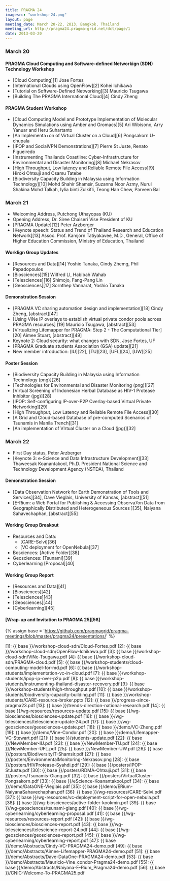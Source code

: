 ```yaml
---
title: PRAGMA 24 
imagesrc: "workshop-24.png"
layout: page
meeting_date: March 20-22, 2013, Bangkok, Thailand
meeting_url: http://pragma24.pragma-grid.net/dct/page/1
date: 2013-03-20
---
```



### March 20

#### PRAGMA Cloud Computing and Software-defined Networkign (SDN) Technology Workshop

* [Cloud Computing][1] Jose Fortes
* [International Clouds using OpenFlow][2] Kohei Ichikawa
* [Tutorial on Software-Defined Networking][3] Mauricio Tsugawa
* [Building The PRAGMA International Cloud][4] Cindy Zheng

#### PRAGMA Student Workshop

* [Cloud Computing Model and Prototype Implementation of Molecular Dynamics Simulations using Amber and Gromacs][5]
  Ari Wibisono, Arry Yanuar and Heru Suhartanto
* [An Implementa+on of Virtual Cluster on a Cloud][6] Pongsakorn U-chupala
* [IPOP and SocialVPN Demonstrations][7] Pierre St Juste, Renato Figueiredo
* [Instrumenting Thailands Coastline: Cyber-Infrastructure for Environmental
  and Disaster Monitoring][8] Michael Nekrasov
* [High Throughput, Low latency and Reliable Remote File Access][9] Hiroki Ohtsuji and Osamu Tatebe
* [Biodiversity Capacity Building in Malaysia using Information Technology][10]
  Mohd Shahir Shamsir, Suzanna Noor Azmy, Nurul Shakina Mohd Talkah, Iylia
  binti Zulkifli, Teong Han Chew, Parveen Bal

### March 21

* Welcoming Address,  Putchong Uthayopas (KU)
* Opening Address, Dr. Siree Chaiseri Vise President of KU
* [PRAGMA Update][12] Peter Arzberger
* [Keynote speech: Status and Trend of Thailand Research and Education Network][13]
  Assoc. Prof. Kamjorn Tatiyakavee, M.D., General, Office of Higher Education
  Commission, Ministry of Education, Thailand

#### Worklign Group Updates

* [Resources and Data][14] Yoshio Tanaka, Cindy Zhemg, Phil Papadopoulos
* [Biosciences][15] Wilfred LI, Habibah Wahab
* [Telesciences][16] Shimojo, Fang-Pang Lin
* [Geosciences][17] Sornthep Vannarat, Yoshio Tanaka

#### Demonstration Session

* [PRAGMA VC sharing automation design and implementation][18] Cindy Zheng,
  [abstract][47] 
* [Using ViNe IP overlays to establish virtual private condor pools across PRAGMA resources]
  [19] Mauricio Tsugawa, [abstract][53]
* [Virtualizing Lifemapper for PRAGMA: Step 2 - The Computational Tier][20] Aimee Stuart,
  [abstract][49]
* Keynote 2: Cloud security: what changes with SDN, Jose Fortes, UF
* [PRAGMA Graduate students Association (GSA) update][21]
* New member introduction: [IU][22], [TU][23], [UFL][24], [UW][25]

#### Poster Session

* [Biodiversity Capacity Building in Malaysia using Information Technology (png)][26]
* [Technologies for Environmental and Disaster Monitoring (png)][27]
* [Virtual Screening of Indonesian Herbal Database as HIV-1 Protease Inhibitor (jpg)][28]
* [IPOP: Self-configuring IP-over-P2P Overlay-based Virtual Private Networking][29]
* [High Throughput, Low Latency and Reliable Remote File Access][30]
* [A Grid and Cloud-based Database of pre-computed Scenarios of Tsunamis in Manila Trench][31]
* [An implementation of VIrtual Cluster on a Cloud (jpg)][32]

### March 22

* First Day status, Peter Arzberger
* [Keynote 3: e-Science and Data Infrastructure Development][33] Thaweesak Koanantakool, Ph.D.
  President National Science and Technology Development Agency (NSTDA), Thailand

#### Demonstration Session

* [Data Observation Network for Earth Demonstration of Tools and Services][34],
  Dave Vieglais, University of Kansas, [abstract][51]
* [E-Rium: a Web Portal for Publishing & Accessing Observa7on Data from Geographically
  Distributed and Heterogeneous Sources ][35], Naiyana Sahavechaphan, [abstract][55]

#### Working Group Breakout

* Resources and Data:  
  * [CARE-Selvi][36] 
  * [VC deployment for OpenNebula][37]
* Bosciences: [Active Folder][38] 
* Geosciences: [Tsunami][39]
* Cyberlearning [Proposal][40]

#### Working Group Report

* [Resources and Data][41]
* [Biosciences][42]
* [Telesciences][43]
* [Geosciences][44]
* [Cyberlearning][45]

#### [Wrap-up and Invitation to PRAGMA 25][56]

{% assign base = 'https://github.com/pragmagrid/pragma-meetings/blob/master/pragma24/presentations/' %}

[1]: {{ base }}/workshop-cloud-sdn/Cloud-Fortes.pdf
[2]: {{ base }}/workshop-cloud-sdn/OpenFlow-Ichikawa.pdf
[3]: {{ base }}/workshop-cloud-sdn/ViNe-Tsugawa.pdf
[4]: {{ base }}/workshop-cloud-sdn/PRAGMA-cloud.pdf
[5]: {{ base }}/workshop-students/cloud-computing-model-for-md.pdf
[6]: {{ base }}/workshop-students/implementation-vc-in-cloud.pdf
[7]: {{ base }}/workshop-students/ipop-ip-over-p2p.pdf
[8]: {{ base }}/workshop-students/instrumenting-thailand-disaster-recovery.pdf
[9]: {{ base }}/workshop-students/high-throughput.pdf
[10]: {{ base }}/workshop-students/biodiversity-capacity-building.pdf
[11]: {{ base }}/workshop-students/CARE-resource-broker.pptx
[12]: {{ base }}/progress-since-pragma23.pdf
[13]: {{ base }}/trends-direction-national-research.pdf
[14]: {{ base }}/wg-resources/resources-update.pdf
[15]: {{ base }}/wg-biosciences/biosciences-update.pdf
[16]: {{ base }}/wg-telesciences/telescience-update-24.pdf
[17]: {{ base }}/wg-geosciences/geosciences-update.pdf
[18]: {{ base }}/demo/VC-Zheng.pdf
[19]: {{ base }}/demo/Vine-Condor.pdf
[20]: {{ base }}/demo/Lifemapper-VC-Stewart.pdf
[21]: {{ base }}/students-update.pdf
[22]: {{ base }}/NewMember-IU.pdf
[23]: {{ base }}/NewMember-TU.pdf
[24]: {{ base }}/NewMember-UFL.pdf
[25]: {{ base }}/NewMember-UW.pdf
[26]: {{ base }}/posters/BiodiversityIT-Shamsir.pdf
[27]: {{ base }}/posters/EnvironmentalMonitoring-Nekrasov.png
[28]: {{ base }}/posters/HIVProtease-Syahdi.pdf
[29]: {{ base }}/posters/IPOP-StJuste.pdf
[30]: {{ base }}/posters/RDMA-Ohtsuji.pdf
[31]: {{ base }}/posters/Tsunamis-Giang.pdf
[32]: {{ base }}/posters/VirtualCluster-Pongsakorn.pdf
[33]: {{ base }}/eScience-Koanantakool.pdf
[34]: {{ base }}/demo/DataONE-Vieglais.pdf
[35]: {{ base }}/demo/ERium-NaiyanaSahavechaphan.pdf
[36]: {{ base }}/wg-resources/CARE-Selvi.pdf
[37]: {{ base }}/wg-resources/vc-deployment-script-for-open-nebula.pdf
[38]: {{ base }}/wg-biosciences/active-folder-kookmin.pdf
[39]: {{ base }}/wg-geosciences/tsunami-giang.pdf
[40]: {{ base }}/wg-cyberlearning/cyberlearning-proposal.pdf
[41]: {{ base }}/wg-resources/resources-report.pdf
[42]: {{ base }}/wg-biosciences/biosciences-report.pdf
[43]: {{ base }}/wg-telesciences/telescience-report-24.pdf
[44]: {{ base }}/wg-geosciences/geosciences-report.pdf
[45]: {{ base }}/wg-cyberlearning/cyberlearning-report.pdf
[47]: {{ base }}/demo/Abstracts/Cindy-VC-PRAGMA24-demo.pdf
[49]: {{ base }}/demo/Abstracts/Aimee-Lifemapper-PRAGMA24-demo.pdf
[51]: {{ base }}/demo/Abstracts/Dave-DataOne-PRAGMA24-demo.pdf
[53]: {{ base }}/demo/Abstracts/Mauricio-Vine_condor-Pragma24-demo.pdf
[55]: {{ base }}/demo/Abstracts/Naiyana-E-Rium_Pragma24-demo.pdf
[56]: {{ base }}/CNIC-Welcome-To-PRAGMA25.pdf
